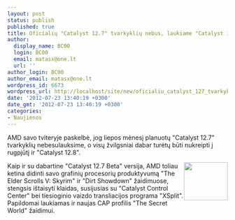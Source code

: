 ```yaml
---
layout: post
status: publish
published: true
title: Oficialių "Catalyst 12.7" tvarkyklių nebus, laukiame "Catalyst 12.8" rugpjūtį
author:
  display_name: BC00
  login: BC00
  email: matasx@one.lt
  url: ''
author_login: BC00
author_email: matasx@one.lt
wordpress_id: 6673
wordpress_url: http://localhost/site/new/oficialiu_catalyst_127_tvarkykliu_nebus_laukiame_catalyst_128_rugpjuti/
date: '2012-07-23 13:40:19 +0300'
date_gmt: '2012-07-23 13:40:19 +0300'
categories:
- Naujienos
---
```

<p>
	AMD savo tviteryje paskelbė, jog liepos mėnesį planuotų &quot;Catalyst 12.7&quot; tvarkyklių nebesulauksime, o visų žvilgsniai dabar turėtų būti nukreipti į rugpjūtį ir &quot;Catalyst 12.8&quot;.</p>
<p>
	<img alt="" src="http://technews.lt/userfiles/catalyst2.jpg" style="width: 100px; float: right; height: 87px;" />Kaip ir su dabartine &quot;Catalyst 12.7 Beta&quot; versija, AMD toliau ketina didinti savo grafinių procesorių produktyvumą &quot;The Elder Scrolls V: Skyrim&quot; ir &quot;Dirt Showdown&quot; žaidimuose, stengsis i&scaron;taisyti klaidas, susijusias su &quot;Catalyst Control Center&quot; bei tiesioginio vaizdo transliacijos programa &quot;XSplit&quot;. Papildomai laukiamas ir naujas CAP profilis &quot;The Secret World&quot; žaidimui.</p>
